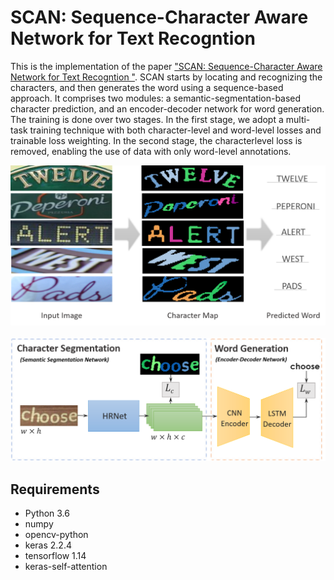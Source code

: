 # SCAN: Sequence-Character Aware Network for Text Recogntion

This is the implementation of the paper ["SCAN: Sequence-Character Aware Network for Text Recogntion
"](https://www.scitepress.org/Papers/2021/103211/103211.pdf). SCAN starts by locating and recognizing the characters, and then generates the word using a sequence-based approach. It comprises two modules: a semantic-segmentation-based character prediction, and an encoder-decoder network for word generation. The training is done over two stages. In the first stage, we adopt a multi-task training technique
with both character-level and word-level losses and trainable loss weighting. In the second stage, the characterlevel
loss is removed, enabling the use of data with only word-level annotations.
&nbsp;

![image](https://github.com/HGamal11/SCAN/blob/master/Sample.png)
&nbsp;
&nbsp;
![image](https://github.com/HGamal11/SCAN/blob/master/scan.png)


## Requirements
- Python 3.6
- numpy
- opencv-python
- keras 2.2.4
- tensorflow 1.14
- keras-self-attention

